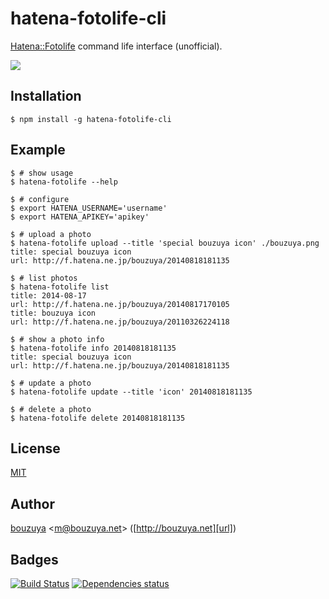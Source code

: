 # hatena-fotolife-cli

[Hatena::Fotolife][fotolife] command life interface (unofficial).

![](http://img.f.hatena.ne.jp/images/fotolife/b/bouzuya/20140818/20140818234149.gif)

## Installation

    $ npm install -g hatena-fotolife-cli

## Example

    $ # show usage
    $ hatena-fotolife --help

    $ # configure
    $ export HATENA_USERNAME='username'
    $ export HATENA_APIKEY='apikey'

    $ # upload a photo
    $ hatena-fotolife upload --title 'special bouzuya icon' ./bouzuya.png
    title: special bouzuya icon
    url: http://f.hatena.ne.jp/bouzuya/20140818181135

    $ # list photos
    $ hatena-fotolife list
    title: 2014-08-17
    url: http://f.hatena.ne.jp/bouzuya/20140817170105
    title: bouzuya icon
    url: http://f.hatena.ne.jp/bouzuya/20110326224118

    $ # show a photo info
    $ hatena-fotolife info 20140818181135
    title: special bouzuya icon
    url: http://f.hatena.ne.jp/bouzuya/20140818181135

    $ # update a photo
    $ hatena-fotolife update --title 'icon' 20140818181135

    $ # delete a photo
    $ hatena-fotolife delete 20140818181135

## License

[MIT](LICENSE)

## Author

[bouzuya][user] &lt;[m@bouzuya.net][mail]&gt; ([http://bouzuya.net][url])

## Badges

[![Build Status][travis-badge]][travis]
[![Dependencies status][david-dm-badge]][david-dm]

[fotolife]: http://f.hatena.ne.jp/
[travis]: https://travis-ci.org/bouzuya/node-hatena-fotolife-cli
[travis-badge]: https://travis-ci.org/bouzuya/node-hatena-fotolife-cli.svg?branch=master
[david-dm]: https://david-dm.org/bouzuya/node-hatena-fotolife-cli
[david-dm-badge]: https://david-dm.org/bouzuya/node-hatena-fotolife-cli.png
[user]: https://github.com/bouzuya
[mail]: mailto:m@bouzuya.net
[url]: http://bouzuya.net
